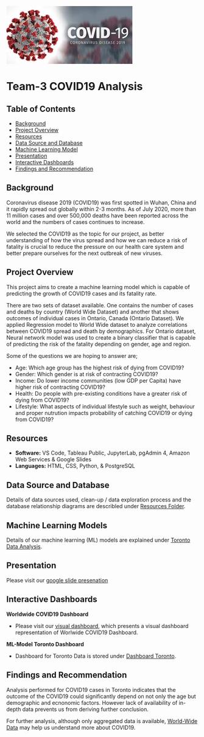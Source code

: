 ![header_pic](images/covid.png)

# Team-3 COVID19 Analysis 

## Table of Contents  

* [Background](#Background)
* [Project Overview](#project-overview)
* [Resources](#resources)
* [Data Source and Database](#Data-Source-and-Database)
* [Machine Learning Model](#Machine-Learning-Models)
* [Presentation](#presentation)
* [Interactive Dashboards](#Interactive-Dashboards)
* [Findings and Recommendation](#Findings-and-Recommendation)

## Background

Coronavirus disease 2019 (COVID19) was first spotted in Wuhan, China and it rapidly spread out globally within 2-3 months. As of July 2020, more than 11 million cases and over 500,000 deaths have been reported across the world and the numbers of cases continues to increase. 

We selected the COVID19 as the topic for our project, as better understanding of how the virus spread and how we can reduce a risk of fatality is crucial to reduce the pressure on our health care system and better prepare ourselves for the next outbreak of new viruses.

## Project Overview
This project aims to create a machine learning model which is capable of predicting the growth of COVID19 cases and its fatality rate.

There are two sets of dataset available. One contains the number of cases and deaths by country (World Wide Dataset) and another that shows outcomes of individual cases in Ontario, Canada (Ontario Dataset).
We applied Regression model to World Wide dataset to analyze correlations between COVID19 spread and death by demographics. 
For Ontario dataset, Neural network model was used to create a binary classifier that is capable of predicting the risk of the fatality depending on gender, age and region.

Some of the questions we are hoping to answer are;
- Age: Which age group has the highest risk of dying from COVID19?
- Gender: Which gender is at risk of contracting COVID19?
- Income: Do lower income communities (low GDP per Capita) have higher risk of contracting COVID19?
- Health: Do people with pre-existing conditions have a greater risk of dying from COVID19?
- Lifestyle: What aspects of individual lifestyle such as weight, behaviour and proper nutrution impacts probability of catching COVID19 or dying from COVID19?

## Resources
- **Software:** VS Code, Tableau Public, JupyterLab, pgAdmin 4, Amazon Web Services & Google Slides
- **Languages:** HTML, CSS, Python, & PostgreSQL

## Data Source and Database
Details of data sources used, clean-up / data exploration process and the database relationship diagrams are describled under [Resources Folder](Resources).

## Machine Learning Models
Details of our machine learning (ML) models are explained under [Toronto Data Analysis](ML-Model_Toronto).

## Presentation
Please visit our [google slide presenation](https://docs.google.com/presentation/d/1YYGahoh_9MaWsczrZiGQP4bnX_7asvut2Ps5z8Q_0l4/edit?usp=sharing)

## Interactive Dashboards
**Worldwide COVID19 Dashboard**
- Please visit our [visual dashboard](https://public.tableau.com/profile/tenley5222#!/vizhome/COVID-19_15942366549880/WorlwideCOVID-19?publish=yes), which presents a visual dashboard representation of Worlwide COVID19 Dashboard.

**ML-Model Toronto Dashboard**
- Dashboard for Toronto Data is stored under [Dashboard Toronto](Dashboard_Toronto).

## Findings and Recommendation
Analysis performed for COVID19 cases in Toronto indicates that the outcome of the COVID19 could significantly depend on not only the age but demographic and ecnonomic factors.
However lack of availability of in-depth data prevents us from deriving further conclusion.

For further analysis, although only aggregated data is available, [World-Wide Data](ML-Model-WorldWide) may help us understand more about COVID19.

